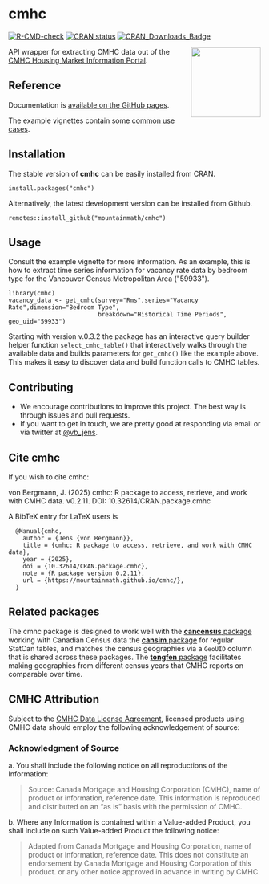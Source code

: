 # cmhc

<!-- badges: start -->
[![R-CMD-check](https://github.com/mountainMath/cmhc/actions/workflows/R-CMD-check.yaml/badge.svg)](https://github.com/mountainMath/cmhc/actions/workflows/R-CMD-check.yaml)
[![CRAN status](https://www.r-pkg.org/badges/version/cmhc)](https://CRAN.R-project.org/package=cmhc)
[![CRAN_Downloads_Badge](https://cranlogs.r-pkg.org/badges/cmhc)](https://cranlogs.r-pkg.org/badges/cmhc)
<!-- badges: end -->

<a href="https://mountainmath.github.io/cmhc/index.html"><img src="man/figures/logo.png" align="right" height="139" /></a>


API wrapper for extracting CMHC data out of the [CMHC Housing Market Information Portal](https://www.cmhc-schl.gc.ca/hmiportal).



## Reference
Documentation is [available on the GitHub pages](https://mountainmath.github.io/cmhc/).

The example vignettes contain some [common use cases](https://mountainmath.github.io/cmhc/articles/basic_usage.html).

## Installation
The stable version of **cmhc** can be easily installed from CRAN.
```
install.packages("cmhc")
```

Alternatively, the latest development version can be installed from Github.
```
remotes::install_github("mountainmath/cmhc")
```

## Usage
Consult the example vignette for more information. As an example, this is how to extract time series information
for vacancy rate data by bedroom type for the Vancouver Census Metropolitan Area ("59933").

```
library(cmhc)
vacancy_data <- get_cmhc(survey="Rms",series="Vacancy Rate",dimension="Bedroom Type",
                         breakdown="Historical Time Periods",  geo_uid="59933")
```

Starting with version v.0.3.2 the package has an interactive query builder helper function `select_cmhc_table()` that interactively walks through the available data and builds parameters for `get_cmhc()` like the example above. This makes it easy to discover data and build function calls to CMHC tables.

## Contributing

* We encourage contributions to improve this project. The best way is through issues and pull requests.
* If you want to get in touch, we are pretty good at responding via email or via twitter at [@vb_jens](https://twitter.com/vb_jens). 

## Cite **cmhc**

If you wish to cite cmhc:

  von Bergmann, J. (2025) cmhc: R package to access, retrieve, and work with CMHC data. v0.2.11. DOI: 10.32614/CRAN.package.cmhc


A BibTeX entry for LaTeX users is
```
  @Manual{cmhc,
    author = {Jens {von Bergmann}},
    title = {cmhc: R package to access, retrieve, and work with CMHC data},
    year = {2025},
    doi = {10.32614/CRAN.package.cmhc},
    note = {R package version 0.2.11},
    url = {https://mountainmath.github.io/cmhc/},
  }
```

## Related packages

The cmhc package is designed to work well with the [**cancensus** package](https://mountainmath.github.io/cancensus/) working with Canadian Census data the [**cansim** package](https://mountainmath.github.io/cansim/) for regular StatCan tables, and matches the census geographies via a `GeoUID` column that is shared across these packages. The [**tongfen** package](https://mountainmath.github.io/tongfen/) facilitates making geographies from different census years that CMHC reports on comparable over time.

## CMHC Attribution

Subject to the [CMHC Data License Agreement](https://www.cmhc-schl.gc.ca/about-us/terms-conditions/hmip-terms-conditions), licensed products using CMHC data should employ the following acknowledgement of source:


### Acknowledgment of Source

a. You shall include the following notice on all reproductions of the Information:

>    Source: Canada Mortgage and Housing Corporation (CMHC), name of product or information, reference date. This information is reproduced and distributed on an “as is” basis with the permission of CMHC.

b. Where any Information is contained within a Value-added Product, you shall include on such Value-added Product the following notice:

>    Adapted from Canada Mortgage and Housing Corporation, name of product or information, reference date. This does not constitute an endorsement by Canada Mortgage and Housing Corporation of this product.
or any other notice approved in advance in writing by CMHC.


